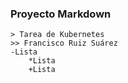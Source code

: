    ### Proyecto Markdown  ###
    > Tarea de Kubernetes
    >> Francisco Ruiz Suárez
    -Lista
        *Lista
        +Lista

